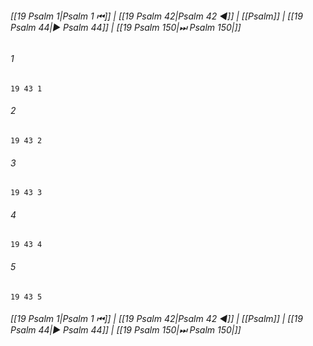 
###### [[19 Psalm 1|Psalm 1 ⏮]] | [[19 Psalm 42|Psalm 42 ◀]] | [[Psalm]] | [[19 Psalm 44|▶ Psalm 44]] | [[19 Psalm 150|⏭ Psalm 150|]]

###### 1
``` verse
19 43 1 
```
###### 2
``` verse
19 43 2 
```
###### 3
``` verse
19 43 3 
```
###### 4
``` verse
19 43 4 
```
###### 5
``` verse
19 43 5 
```

###### [[19 Psalm 1|Psalm 1 ⏮]] | [[19 Psalm 42|Psalm 42 ◀]] | [[Psalm]] | [[19 Psalm 44|▶ Psalm 44]] | [[19 Psalm 150|⏭ Psalm 150|]]

